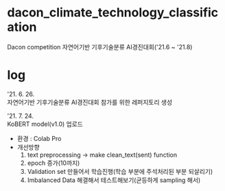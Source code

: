 # dacon_climate_technology_classification
Dacon competition 자연어기반 기후기술분류 AI경진대회('21.6 ~ '21.8)

# log
'21. 6. 26. </br>
자연어기반 기후기술분류 AI경진대회 참가를 위한 레퍼지토리 생성

'21. 7. 24. </br>
KoBERT model(v1.0) 업로드 
- 환경 : Colab Pro
- 개선방향
  1) text preprocessing -> make clean_text(sent) function
  2) epoch 증가(10까지)
  3) Validation set 만들어서 학습진행(학습 부분에 주석처리된 부분 되살리기)
  4) Imbalanced Data 해결해서 테스트해보기(균등하게 sampling 해서) 
